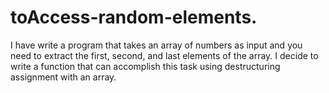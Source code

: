 # toAccess-random-elements.
I have write a program that takes an array of numbers as input and you need to extract the first, second, and last elements of the array. I decide to write a function that can accomplish this task using destructuring assignment with an array.
